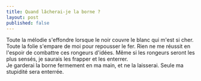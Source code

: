 ```yaml
---
title: Quand lâcherai-je la borne ?
layout: post
published: false
---
```

Toute la mélodie s'effondre lorsque le noir couvre le blanc qui m'est si cher. Toute la folie s'empare de moi pour repousser le fer. Rien ne me réussit en l'espoir de combattre ces rongeurs d'idées. Même si les rongeurs seront les plus sensés, je saurais les frapper et les enterrer.  
Je garderai la borne fermement en ma main, et ne la laisserai. Seule ma stupidité sera enterrée.